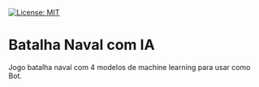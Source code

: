 [![License: MIT](https://img.shields.io/badge/License-MIT-yellow.svg)](https://opensource.org/licenses/MIT)
# Batalha Naval com IA
Jogo batalha naval com 4 modelos de machine learning para usar como Bot.
